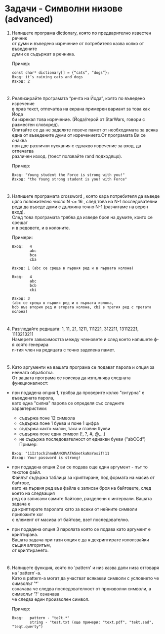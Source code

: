 # **Задачи - Символни низове (advanced)**

1. Напишете програма dictionary, която по предварително известен речник<br>
от думи и въведено изречение от потребителя казва колко от въведените<br>
думи се съдържат в речника.<br>
    
    Пример:
    ```
    const char* dictionary[] = {“cats”, “dogs”};
    Вход: it’s raining cats and dogs
    Изход: 2
    ```
#
2. Реализирайте програмата “речта на Йода”, която по въведено изречение<br>
в прав текст, отпечатва на екрана примерен вариант за това как Йода<br>
би изрекал това изречение. (Йода/герой от StarWars, говори с разместен словоред).<br>
Опитайте се да не заделяте повече памет от необходимата за всяка<br>
една от въведените думи от изречението.От програмата Ви се очаква<br>
при две различни пускания с еднакво изречение за вход, да отпечатва<br>
различен изход. (тоест ползвайте rand подходящо).<br>

    Пример:
    ```
    Вход: "Young student the Force is strong with you!"
    Изход: "the Young strong student is you! with Force"
    ```
#
3. Напишете програмата crossword , която кара потребителя да въведе<br>
цяло положително число N <= 16 , след това на N-1 последователни<br>
реда да въведе думи с дължина точно N-1 (разчитаме на верен вход).<br>
След това програмата трябва да изведе броя на думите, които се срещат<br>
и в редовете, и в колоните.<br>
    
    Примери: 
    ```
    Вход:   4
            abc
            bca
            cba

    Изход: 1 (abc се среща в първия ред и в първата колона)
    ```
    
    ```
    Вход:   4
            abc
            bcb
            cbi

    Изход: 3
    (abc се среща в първия ред и в първата колона,
    bcb във втория ред и втората колона, cbi в третия ред с третата колона)
    ```
#
4. Разгледайте редицата: 1, 11, 21, 1211, 111221, 312211, 13112221, 1113213211<br>
Намерете зависимостта между членовете и след което напишете ф-я която генерира<br>
n-тия член на редицата с точно заделена памет.<br>
#
5. Като аргументи на вашата програма се подават парола и опция за нейната обработка.<br>
От вашата програма се изисква да изпълнява следната функционалност:<br>
- при подадена опция 1, трябва да проверите колко "сигурна" е въведената парола,<br>
като една "силна" парола се определя със следните характеристики:<br>
    - съдържа поне 12 символа<br>
    - съдържа поне 1 буква и поне 1 цифра<br>
    - съдържа както малки, така и главни букви<br>
    - съдържа поне един символ (!, ?, #, @,...)<br>
    - не съдържа последователност от еднакви букви ("abCCd")<br>
    Пример:
    ```
    Вход: "11IztochihmeBANKOVATASmetkaNaYosif!11
    Изход: Your password is strong!
    ```

- при подадена опция 2 ви се подава още един аргумент - път то текстов файл.<br>
Файлът съдържа таблица за криптиране, под формата на масив от байтове,<br>
като на първия ред във файла е записан броя на байтовете, след което на следващия<br>
ред са записани самите байтове, разделени с интервали. Вашата задача е<br>
да криптирате паролата като за всеки от нейните символи приложите xor<br>
с елемент от масива от байтове, взет последователно.<br>   

- при подадена опция 3 паролата която се подава като аргумент е криптирана.<br>
Вашата задача при тази опция е да я декриптирате използвайки същия алгоритъм,<br>
от криптирането.<br>
#
6. Напишете функция, която по 'pattern' и низ казва дали низа отговаря на 'pattern'-a.<br>
Като в pattern-a могат да участват всякакви символи с условието че символът '\*'<br>
означава че следва последователност от произволни символи, а символът '\?' означава<br>
че следва един произволен символ.<br>
    
    Пример:
    ```
    Вход:   pattern - "te?t.*" 
            string - "test.txt (още примери: "text.pdf", "tekt.sad", "teqt.qwerty")
    ```
#
